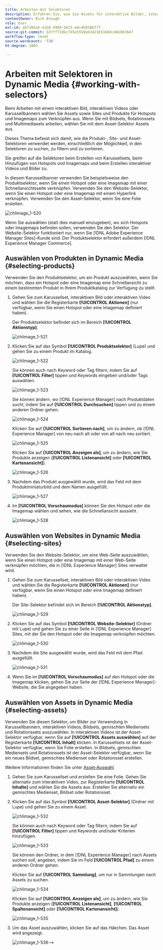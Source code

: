 ```yaml
---
title: Arbeiten mit Selektoren
description: Erfahren Sie, wie Sie Assets für interaktive Bilder, interaktive Videos und Karussellbanner in Dynamic Media auswählen können.
contentOwner: Rick Brough
role: User
exl-id: a6f366ab-41b8-4909-b815-e6c4b938bf77
source-git-commit: b37ff72dbcf85e5558eb3421b5168dc48e063b47
workflow-type: tm+mt
source-wordcount: '728'
ht-degree: 100%

---
```


# Arbeiten mit Selektoren in Dynamic Media {#working-with-selectors}

Beim Arbeiten mit einem interaktiven Bild, interaktiven Videos oder Karussellbannern wählen Sie Assets sowie Sites und Produkte für Hotspots und Imagemaps zum Verknüpfen aus. Wenn Sie mit Bildsets, Rotationssets und Multimediasets arbeiten, wählen Sie mit dem Asset-Selektor Assets aus.

Dieses Thema befasst sich damit, wie die Produkt-, Site- und Asset-Selektoren verwendet werden, einschließlich der Möglichkeit, in den Selektoren zu suchen, zu filtern und zu sortieren.

Sie greifen auf die Selektoren beim Erstellen von Karussellsets, beim Hinzufügen von Hotspots und Imagemaps und beim Erstellen interaktiver Videos und Bilder zu.

In diesem Karussellbanner verwenden Sie beispielsweise den Produktselektor, wenn Sie einen Hotspot oder eine Imagemap mit einer Schnellansichtsseite verknüpfen. Verwenden Sie den Website-Selektor, wenn Sie einen Hotspot oder eine Imagemap mit einem Hyperlink verknüpfen. Verwenden Sie den Asset-Selektor, wenn Sie eine Folie erstellen.

![chlimage_1-520](assets/chlimage_1-520.png)

Wenn Sie auswählen (statt dies manuell einzugeben), wo sich Hotspots oder Imagemaps befinden sollen, verwenden Sie den Selektor. Der Website-Selektor funktioniert nur, wenn Sie [!DNL Adobe Experience Manager Sites]-Kunde sind. Der Produktselektor erfordert außerdem [!DNL Experience Manager Commerce].

## Auswählen von Produkten in Dynamic Media {#selecting-products}

Verwenden Sie den Produktselektor, um ein Produkt auszuwählen, wenn Sie möchten, dass ein Hotspot oder eine Imagemap eine Schnellansicht zu einem bestimmten Produkt in Ihrem Produktkatalog zur Verfügung zu stellt.

1. Gehen Sie zum Karussellset, interaktiven Bild oder interaktiven Video und wählen Sie die Registerkarte **[!UICONTROL Aktionen]** (nur verfügbar, wenn Sie einen Hotspot oder eine Imagemap definiert haben).

   Der Produktselektor befindet sich im Bereich **[!UICONTROL Aktionstyp]**.

   ![chlimage_1-521](assets/chlimage_1-521.png)

1. Klicken Sie auf das Symbol **[!UICONTROL Produktselektor]** (Lupe) und gehen Sie zu einem Produkt im Katalog.

   ![chlimage_1-522](assets/chlimage_1-522.png)

   Sie können auch nach Keyword oder Tag filtern, indem Sie auf **[!UICONTROL Filter]** tippen und Keywords eingeben und/oder Tags auswählen.

   ![chlimage_1-523](assets/chlimage_1-523.png)

   Sie können ändern, wo [!DNL Experience Manager] nach Produktdaten sucht, indem Sie auf **[!UICONTROL Durchsuchen]** tippen und zu einem anderen Ordner gehen.

   ![chlimage_1-524](assets/chlimage_1-524.png)

   Klicken Sie auf **[!UICONTROL Sortieren nach]**, um zu ändern, ob [!DNL Experience Manager] von neu nach alt oder von alt nach neu sortiert.

   ![chlimage_1-525](assets/chlimage_1-525.png)

   Klicken Sie auf **[!UICONTROL Anzeigen als]**, um zu ändern, wie Sie Produkte anzeigen (**[!UICONTROL Listenansicht]** oder **[!UICONTROL Kartenansicht]**).

   ![chlimage_1-526](assets/chlimage_1-526.png)

1. Nachdem das Produkt ausgewählt wurde, wird das Feld mit dem Produktminiaturbild und dem Namen ausgefüllt.

   ![chlimage_1-527](assets/chlimage_1-527.png)

1. Im **[!UICONTROL Vorschaumodus]** können Sie den Hotspot oder die Imagemap wählen und sehen, wie die Schnellansicht aussieht.

   ![chlimage_1-528](assets/chlimage_1-528.png)

## Auswählen von Websites in Dynamic Media {#selecting-sites}

Verwenden Sie den Website-Selektor, um eine Web-Seite auszuwählen, wenn Sie einen Hotspot oder eine Imagemap mit einer Web-Seite verknüpfen möchten, die in [!DNL Experience Manager] Sites verwaltet wird.

1. Gehen Sie zum Karussellset, interaktiven Bild oder interaktiven Video und wählen Sie die Registerkarte **[!UICONTROL Aktionen]** (nur verfügbar, wenn Sie einen Hotspot oder eine Imagemap definiert haben).

   Der Site-Selektor befindet sich im Bereich **[!UICONTROL Aktionstyp]**.

   ![chlimage_1-529](assets/chlimage_1-529.png)

1. Klicken Sie auf das Symbol **[!UICONTROL Website-Selektor]** (Ordner mit Lupe) und gehen Sie zu einer Seite in [!DNL Experience Manager] Sites, mit der Sie den Hotspot oder die Imagemap verknüpfen möchten.

   ![chlimage_1-530](assets/chlimage_1-530.png)

1. Nachdem die Site ausgewählt wurde, wird das Feld mit dem Pfad ausgefüllt.

   ![chlimage_1-531](assets/chlimage_1-531.png)

1. Wenn Sie im **[!UICONTROL Vorschaumodus]** auf den Hotspot oder die Imagemap klicken, gehen Sie zur Seite der [!DNL Experience Manager]-Website, die Sie angegeben haben.

## Auswählen von Assets in Dynamic Media {#selecting-assets}

Verwenden Sie diesen Selektor, um Bilder zur Verwendung in Karussellbannern, interaktiven Videos, Bildsets, gemischten Mediensets und Rotationssets auszuwählen. In interaktiven Videos ist der Asset-Selektor verfügbar, wenn Sie auf **[!UICONTROL Assets auswählen]** auf der Registerkarte **[!UICONTROL Inhalt]** klicken. In Karussellsets ist der Asset-Selektor verfügbar, wenn Sie Folie erstellen. In Bildsets, gemischten Mediensets und Rotationssets ist der Asset-Selektor verfügbar, wenn Sie ein neues Bildset, gemischtes Medienset oder Rotationsset erstellen.

Weitere Informationen finden Sie unter [Asset-Auswahl](/help/assets/search-assets.md#asset-selector).

1. Gehen Sie zum Karussellset und erstellen Sie eine Folie. Gehen Sie alternativ zum interaktiven Video, zur Registerkarte **[!UICONTROL Inhalte]** und wählen Sie die Assets aus. Erstellen Sie alternativ ein gemischtes Medienset, Bildset oder Rotationsset.
1. Klicken Sie auf das Symbol **[!UICONTROL Asset-Selektor]** (Ordner mit Lupe) und gehen Sie zu einem Asset.

   ![chlimage_1-532](assets/chlimage_1-532.png)

   Sie können auch nach Keyword oder Tag filtern, indem Sie auf **[!UICONTROL Filter]** tippen und Keywords und/oder Kriterien hinzufügen.

   ![chlimage_1-533](assets/chlimage_1-533.png)

   Sie können den Ordner, in dem [!DNL Experience Manager] nach Assets suchen soll, angeben, indem Sie im Feld **[!UICONTROL Pfad]** zu einem anderen Ordner gehen.

   Klicken Sie auf **[!UICONTROL Sammlung]**, um nur in Sammlungen nach Assets zu suchen.

   ![chlimage_1-534](assets/chlimage_1-534.png)

   Klicken Sie auf **[!UICONTROL Anzeigen als]**, um zu ändern, wie Sie Produkte anzeigen (**[!UICONTROL Listenansicht]**, **[!UICONTROL Spaltenansicht]** oder **[!UICONTROL Kartenansicht]**).

   ![chlimage_1-535](assets/chlimage_1-535.png)

1. Um das Asset auszuwählen, klicken Sie auf das Häkchen. Das Asset wird angezeigt.

   ![chlimage_1-536](assets/chlimage_1-536.png)-->
